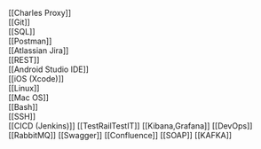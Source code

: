 [[Charles Proxy]]  
[[Git]]  
[[SQL]]  
[[Postman]]  
[[Atlassian Jira]]  
[[REST]]  
[[Android Studio IDE]]  
[[iOS (Xcode)]]  
[[Linux]]  
[[Mac OS]]  
[[Bash]]  
[[SSH]]  
[[CICD (Jenkins)]]
[[TestRailTestIT]]
[[Kibana,Grafana]]
[[DevOps]]
[[RabbitMQ]]
[[Swagger]]
[[Confluence]]
[[SOAP]]
[[KAFKA]]

